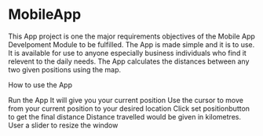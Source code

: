 # MobileApp
This App project is one the major requirements  objectives of the Mobile App Develpoment Module to be fulfilled.
The App is made simple and it is to use.
It is available for use to anyone especially business individuals who find it relevent to the daily needs.
The App calculates the distances between any two given positions using the map.


How to use the App

Run the App
It will give you your current position
Use the cursor to move from your current position to your desired location
Click set positionbutton to get the final distance
Distance travelled would be given in kilometres.
User a  slider to resize the window

